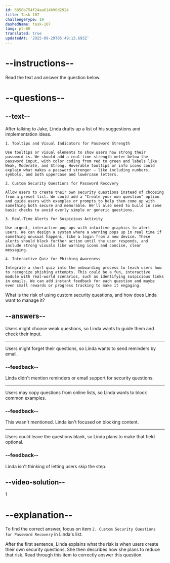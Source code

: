 ```yaml
---
id: 6858b754f24aa614b90d2924
title: Task 107
challengeType: 19
dashedName: task-107
lang: pt-BR
translated: true
updatedAt: '2025-09-29T05:49:13.693Z'
---
```


<!-- READING -->

# --instructions--

Read the text and answer the question below.

# --questions--

## --text--

After talking to Jake, Linda drafts up a list of his suggestions and implementation ideas.

`1. Tooltips and Visual Indicators for Password Strength`

`Use tooltips or visual elements to show users how strong their password is. We should add a real-time strength meter below the password input, with color coding from red to green and labels like Weak, Moderate, and Strong. Hoverable tooltips or info icons could explain what makes a password stronger — like including numbers, symbols, and both uppercase and lowercase letters.`

`2. Custom Security Questions for Password Recovery`

`Allow users to create their own security questions instead of choosing from a preset list. We could add a "Create your own question" option and guide users with examples or prompts to help them come up with something both secure and memorable. We'll also need to build in some basic checks to avoid overly simple or generic questions.`

`3. Real-Time Alerts for Suspicious Activity`

`Use urgent, interactive pop-ups with intuitive graphics to alert users. We can design a system where a warning pops up in real time if something unusual happens, like a login from a new device. These alerts should block further action until the user responds, and include strong visuals like warning icons and concise, clear messaging.`

`4. Interactive Quiz for Phishing Awareness`

`Integrate a short quiz into the onboarding process to teach users how to recognize phishing attempts. This could be a fun, interactive module with real-world scenarios, such as identifying suspicious links in emails. We can add instant feedback for each question and maybe even small rewards or progress tracking to make it engaging.`

What is the risk of using custom security questions, and how does Linda want to manage it?

## --answers--

Users might choose weak questions, so Linda wants to guide them and check their input.

---

Users might forget their questions, so Linda wants to send reminders by email.

### --feedback--

Linda didn't mention reminders or email support for security questions.

---

Users may copy questions from online lists, so Linda wants to block common examples.

### --feedback--

This wasn't mentioned. Linda isn't focused on blocking content.

---

Users could leave the questions blank, so Linda plans to make that field optional.

### --feedback--

Linda isn't thinking of letting users skip the step.

## --video-solution--

1

# --explanation--

To find the correct answer, focus on item `2. Custom Security Questions for Password Recovery` in Linda's list.

After the first sentence, Linda explains what the risk is when users create their own security questions. She then describes how she plans to reduce that risk. Read through this item to correctly answer this question.
